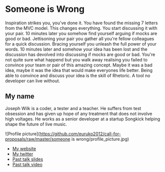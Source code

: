 # Someone is Wrong

Inspiration strikes you, you've done it. You have found the missing 7 letters from the MVC model. This changes everything. You start discussing it with your pair. 10 minutes later you somehow find yourself arguing if mocks are good or bad. Jettisoning your pair you gather all you're fellow colleagues for a quick discussion. Bracing yourself you unleash the full power of your words. 10 minutes later and somehow your idea has been lost and the discussion has devolved into discussing if mocks are good or bad. You're not quite sure what happend but you walk away realising you failed to convince your team or pair of this amazing concept. Maybe it was a bad idea, maybe it was the idea that would make everyones life better. Being able to convince and discuss your idea is the skill of Rhetoric. A tool no developer can live without.


## My name

Joseph Wilk is a coder, a tester and a teacher. 
He suffers from test obsession and has given up hope of any treatment that does not involve high voltages. 
He works as a senior developer at a startup Songkick helping shape the future of live music.

![Profile picture](https://github.com/euruko2012/call-for-proposals/raw/master/someone is wrong/profile_picture.jpg)

- [My website](http://blog.josephwilk.net)
- [My twitter](https://twitter.com/#!/josephwilk)
- [Past talk slides](http://lanyrd.com/profile/josephwilk/)
- [Past talk video](http://lanyrd.com/profile/josephwilk/)

